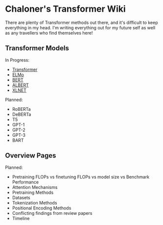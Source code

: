 # Chaloner's Transformer Wiki

There are plenty of Transformer methods out there, and it's difficult to keep everything in my head. I'm writing everything out for my future self as well as any travellers who find themselves here!

## Transformer Models

In Progress:

* [Transformer]
* [ELMo]
* [BERT]
* [ALBERT]
* [XLNET]

Planned:

* RoBERTa
* DeBERTa
* T5
* GPT-1
* GPT-2
* GPT-3
* BART

## Overview Pages

Planned:

* Pretraining FLOPs vs finetuning FLOPs vs model size vs Benchmark Performance
* Attention Mechanisms
* Pretraining Methods
* Datasets
* Tokenization Methods
* Positional Encoding Methods
* Conflicting findings from review papers
* Timeline

[Transformer]: transformer
[ELMo]: elmo
[BERT]: bert
[ALBERT]: albert
[XLNET]: xlnet
